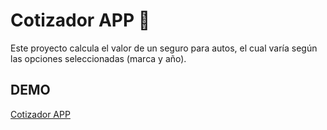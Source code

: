 # Cotizador APP :car:

Este proyecto calcula el valor de un seguro para autos, el cual varía según las opciones seleccionadas (marca y año).

## DEMO

[Cotizador APP](https://cotizador-segurosbkp.netlify.app/)
